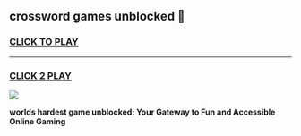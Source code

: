 
## crossword games unblocked 👋
<h3>
<a href="https://premium.freeplayer.one?title=crossword_games_unblocked&ref=13F">CLICK TO PLAY</a></h3>
<hr>

<h3>
<a href="https://premium.freeplayer.one?title=crossword_games_unblocked&ref=13F">CLICK 2 PLAY</a>
  
</h3>

<a href="https://premium.freeplayer.one?title=crossword_games_unblocked&ref=12F/"><img src="https://clearcache.store/games.png"></a>


**worlds hardest game unblocked: Your Gateway to Fun and Accessible Online Gaming**

